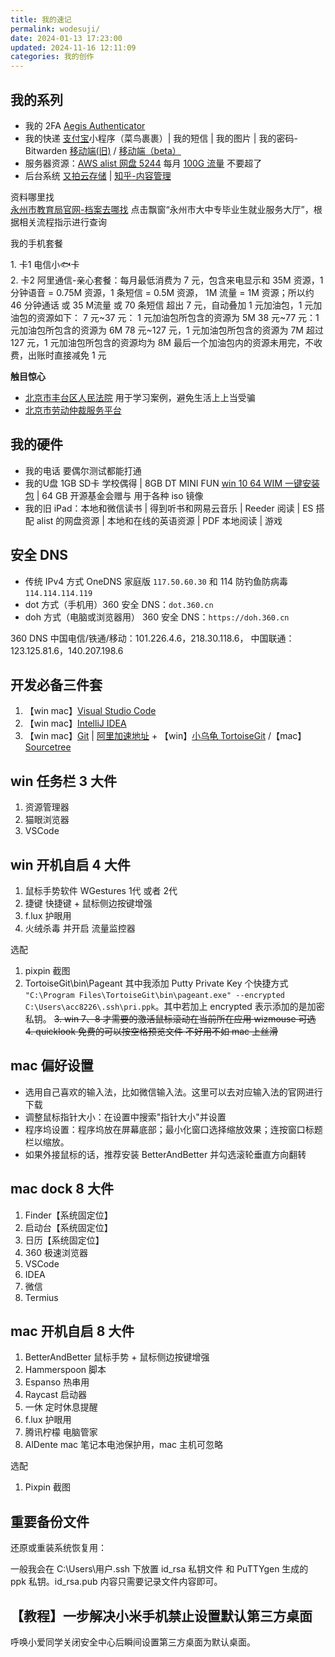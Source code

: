 ```yaml
---
title: 我的速记
permalink: wodesuji/
date: 2024-01-13 17:23:00
updated: 2024-11-16 12:11:09
categories: 我的创作
---
```


## 我的系列

* 我的 2FA [Aegis Authenticator](https://github.com/beemdevelopment/Aegis/releases)
* 我的快递 [支付宝](https://sj.qq.com/appdetail/com.eg.android.AlipayGphone)小程序（菜鸟裹裹）| 我的短信 | 我的图片 | 我的密码-Bitwarden [移动端(旧)](https://github.com/bitwarden/mobile/releases) / [移动端（beta）](https://github.com/bitwarden/android/releases)
* 服务器资源：[AWS alist 网盘 5244](http://pan.feipig.fun:5244) 每月 [100G 流量](https://us-east-1.console.aws.amazon.com/billing/home#/) 不要超了
* 后台系统 [又拍云存储](https://console.upyun.com/services/acc8226/filemanage) | [知乎-内容管理](https://www.zhihu.com/creator/analytics/work/all)

资料哪里找<br/>
[永州市教育局官网-档案去哪找](http://jyj.yzcity.gov.cn) 点击飘窗“永州市大中专毕业生就业服务大厅”，根据相关流程指示进行查询

我的手机套餐

1\. 卡1 电信小🐟卡<br>
2\. 卡2 阿里通信-亲心套餐：每月最低消费为 7 元，包含来电显示和 35M 资源，1 分钟语音 = 0.75M 资源，1 条短信 = 0.5M 资源， 1M 流量 = 1M 资源；所以约 46 分钟通话 或 35 M流量 或 70 条短信
超出 7 元，自动叠加 1 元加油包，1 元加油包的资源如下：
7 元~37 元： 1 元加油包所包含的资源为 5M
38 元~77 元：1 元加油包所包含的资源为 6M
78 元~127 元，1 元加油包所包含的资源为 7M
超过 127 元，1 元加油包所包含的资源均为 8M
最后一个加油包内的资源未用完，不收费，出账时直接减免 1 元

**触目惊心**

* [北京市丰台区人民法院](https://ftqfy.bjcourt.gov.cn/index.shtml) 用于学习案例，避免生活上上当受骗
* [北京市劳动仲裁服务平台](https://fuwu.rsj.beijing.gov.cn/zhrs/api4/arbitration//html/home/index)

## 我的硬件

* 我的电话 要偶尔测试都能打通
* 我的U盘 1GB SD卡 学校偶得 | 8GB DT MINI FUN [win 10 64 WIM 一键安装包](https://iwin10.net/2024/0606.html) | 64 GB 开源基金会赠与 用于各种 iso 镜像
* 我的旧 iPad：本地和微信读书 | 得到听书和网易云音乐 | Reeder 阅读 | ES 搭配 alist 的网盘资源 | 本地和在线的英语资源 | PDF 本地阅读 | 游戏

## 安全 DNS

* 传统 IPv4 方式 OneDNS 家庭版 `117.50.60.30` 和 114 防钓鱼防病毒 `114.114.114.119`
* dot 方式（手机用）360 安全 DNS：`dot.360.cn`
* doh 方式（电脑或浏览器用） 360 安全 DNS：`https://doh.360.cn`

360 DNS 中国电信/铁通/移动：101.226.4.6，218.30.118.6， 中国联通：123.125.81.6，140.207.198.6

## 开发必备三件套

1. 【win mac】[Visual Studio Code](https://code.visualstudio.com/)
2. 【win mac】[IntelliJ IDEA](https://www.jetbrains.com/idea/)
3. 【win mac】[Git](https://git-scm.com) | [阿里加速地址](https://registry.npmmirror.com/binary.html?path=git-for-windows/) + 【win】[小乌龟 TortoiseGit](https://tortoisegit.org/download/) /【mac】[Sourcetree](https://www.sourcetreeapp.com)

## win 任务栏 3 大件

1. 资源管理器
2. 猫眼浏览器
3. VSCode

<!-- more -->

## win 开机自启 4 大件

1. 鼠标手势软件 WGestures 1代 或者 2代
2. 捷键 快捷键 + 鼠标侧边按键增强
3. f.lux 护眼用
4. 火绒杀毒 并开启 流量监控器

选配

1. pixpin 截图
2. TortoiseGit\bin\Pageant 其中我添加 Putty Private Key 个快捷方式 `"C:\Program Files\TortoiseGit\bin\pageant.exe" --encrypted C:\Users\acc8226\.ssh\pri.ppk`。其中若加上 encrypted 表示添加的是加密私钥。
~~3. win 7、8 才需要的激活鼠标滚动在当前所在应用 wizmouse 可选~~
~~4. quicklook 免费的可以按空格预览文件 不好用不如 mac 上丝滑~~

## mac 偏好设置

* 选用自己喜欢的输入法，比如微信输入法。这里可以去对应输入法的官网进行下载
* 调整鼠标指针大小：在设置中搜索"指针大小"并设置
* 程序坞设置：程序坞放在屏幕底部；最小化窗口选择缩放效果；连按窗口标题栏以缩放。
* 如果外接鼠标的话，推荐安装 BetterAndBetter 并勾选滚轮垂直方向翻转

## mac dock 8 大件

1. Finder【系统固定位】
2. 启动台【系统固定位】
3. 日历【系统固定位】
4. 360 极速浏览器
5. VSCode
6. IDEA
7. 微信
8. Termius

## mac 开机自启 8 大件

1. BetterAndBetter 鼠标手势 + 鼠标侧边按键增强
2. Hammerspoon 脚本
3. Espanso 热串用
4. Raycast 启动器
5. 一休 定时休息提醒
6. f.lux 护眼用
7. 腾讯柠檬 电脑管家
8. AlDente mac 笔记本电池保护用，mac 主机可忽略

选配

1. Pixpin 截图

## 重要备份文件

还原或重装系统恢复用：

一般我会在 C:\Users\用户\.ssh 下放置 id_rsa 私钥文件 和 PuTTYgen 生成的 ppk 私钥。id_rsa.pub 内容只需要记录文件内容即可。

## 【教程】一步解决小米手机禁止设置默认第三方桌面

呼唤小爱同学关闭安全中心后瞬间设置第三方桌面为默认桌面。
